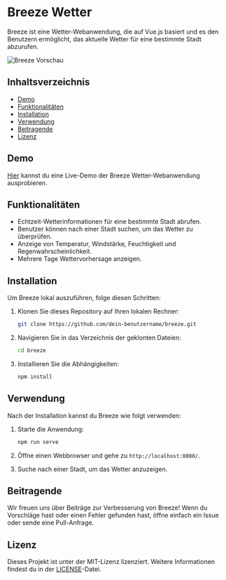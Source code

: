 # Breeze Wetter

Breeze ist eine Wetter-Webanwendung, die auf Vue.js basiert und es den Benutzern ermöglicht, das aktuelle Wetter für eine bestimmte Stadt abzurufen.

![Breeze Vorschau](link_zum_screenshot)

## Inhaltsverzeichnis

- [Demo](#demo)
- [Funktionalitäten](#funktionalitäten)
- [Installation](#installation)
- [Verwendung](#verwendung)
- [Beitragende](#beitragende)
- [Lizenz](#lizenz)

## Demo

[Hier](link_zur_demo) kannst du eine Live-Demo der Breeze Wetter-Webanwendung ausprobieren.

## Funktionalitäten

- Echtzeit-Wetterinformationen für eine bestimmte Stadt abrufen.
- Benutzer können nach einer Stadt suchen, um das Wetter zu überprüfen.
- Anzeige von Temperatur, Windstärke, Feuchtigkeit und Regenwahrscheinlichkeit.
- Mehrere Tage Wettervorhersage anzeigen.

## Installation

Um Breeze lokal auszuführen, folge diesen Schritten:

1. Klonen Sie dieses Repository auf Ihren lokalen Rechner:

   ```bash
   git clone https://github.com/dein-benutzername/breeze.git
   ```

2. Navigieren Sie in das Verzeichnis der geklonten Dateien:

   ```bash
   cd breeze
   ```

3. Installieren Sie die Abhängigkeiten:

   ```bash
   npm install
   ```

## Verwendung

Nach der Installation kannst du Breeze wie folgt verwenden:

1. Starte die Anwendung:

   ```bash
   npm run serve
   ```

2. Öffne einen Webbrowser und gehe zu `http://localhost:8080/`.

3. Suche nach einer Stadt, um das Wetter anzuzeigen.

## Beitragende

Wir freuen uns über Beiträge zur Verbesserung von Breeze! Wenn du Vorschläge hast oder einen Fehler gefunden hast, öffne einfach ein Issue oder sende eine Pull-Anfrage.

## Lizenz

Dieses Projekt ist unter der MIT-Lizenz lizenziert. Weitere Informationen findest du in der [LICENSE](LICENSE)-Datei.
